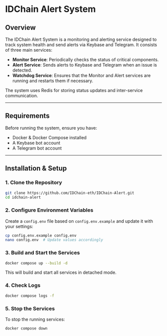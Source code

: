 # IDChain Alert System

## Overview
The IDChain Alert System is a monitoring and alerting service designed to track system health and send alerts via Keybase and Telegram. It consists of three main services:

- **Monitor Service**: Periodically checks the status of critical components.
- **Alert Service**: Sends alerts to Keybase and Telegram when an issue is detected.
- **Watchdog Service**: Ensures that the Monitor and Alert services are running and restarts them if necessary.

The system uses Redis for storing status updates and inter-service communication.

---

## Requirements
Before running the system, ensure you have:

- Docker & Docker Compose installed
- A Keybase bot account
- A Telegram bot account

---

## Installation & Setup

### 1. Clone the Repository
```sh
git clone https://github.com/IDChain-eth/IDChain-Alert.git
cd idchain-alert
```

### 2. Configure Environment Variables
Create a `config.env` file based on `config.env.example` and update it with your settings:
```sh
cp config.env.example config.env
nano config.env  # Update values accordingly
```

### 3. Build and Start the Services
```sh
docker compose up --build -d
```

This will build and start all services in detached mode.

### 4. Check Logs
```sh
docker compose logs -f
```

### 5. Stop the Services
To stop the running services:
```sh
docker compose down
```


